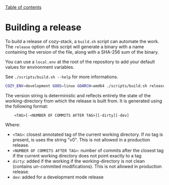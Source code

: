 [Table of contents](README.md#table-of-contents)

# Building a release

To build a release of cozy-stack, a `build.sh` script can automate the work. The
`release` option of this script will generate a binary with a name containing
the version of the file, along with a SHA-256 sum of the binary.

You can use a `local.env` at the root of the repository to add your default
values for environment variables.

See `./scripts/build.sh --help` for more informations.

```sh
COZY_ENV=development GOOS=linux GOARCH=amd64 ./scripts/build.sh release
```

The version string is deterministic and reflects entirely the state of the
working-directory from which the release is built from. It is generated using
the following format:

        <TAG>[-<NUMBER OF COMMITS AFTER TAG>][-dirty][-dev]

Where:

* `<TAG>`: closest annotated tag of the current working directory. If no tag is
  present, is uses the string "v0". This is not allowed in a production release.
* `<NUMBER OF COMMITS AFTER TAG>`: number of commits after the closest tag if
  the current working directory does not point exactly to a tag
* `dirty`: added if the working if the working-directory is not clean (contains
  un-commited modifications). This is not allowed in production release.
* `dev`: added for a development mode release
